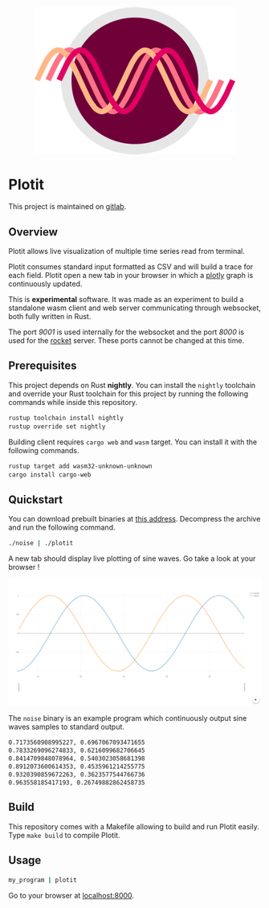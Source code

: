 <p align="center"><img width="400" src="plotit.png" alt="Plotit logo"></a></p>

# Plotit

This project is maintained on [gitlab](https://gitlab.com/lelongg/plotit).

## Overview

Plotit allows live visualization of multiple time series read from terminal.

Plotit consumes standard input formatted as CSV and will build a trace for each field.
Plotit open a new tab in your browser in which a [plotly](https://plot.ly/) graph is continuously updated.

This is **experimental** software.
It was made as an experiment to build a standalone wasm client and web server communicating through websocket, both fully written in Rust.

The port *9001* is used internally for the websocket and the port *8000* is used for the [rocket](https://rocket.rs/) server.
These ports cannot be changed at this time.

## Prerequisites

This project depends on Rust **nightly**.
You can install the `nightly` toolchain and override your Rust toolchain for this project by running the following commands while inside this repository.

```bash
rustup toolchain install nightly
rustup override set nightly
```

Building client requires `cargo web` and `wasm` target.
You can install it with the following commands.

```bash
rustup target add wasm32-unknown-unknown
cargo install cargo-web
```

## Quickstart

You can download prebuilt binaries at [this address](https://gitlab.com/lelongg/plotit/-/jobs/artifacts/master/download?job=build).
Decompress the archive and run the following command.

```bash
./noise | ./plotit
```

A new tab should display live plotting of sine waves. Go take a look at your browser !

![screenshot](screenshot.png)

The `noise` binary is an example program which continuously output sine waves samples to standard output.

```
0.7173560908995227, 0.6967067093471655
0.7833269096274833, 0.6216099682706645
0.8414709848078964, 0.5403023058681398
0.8912073600614353, 0.4535961214255775
0.9320390859672263, 0.3623577544766736
0.963558185417193, 0.26749882862458735
```

## Build

This repository comes with a Makefile allowing to build and run Plotit easily.  
Type `make build` to compile Plotit.

## Usage

```bash
my_program | plotit
```

Go to your browser at [localhost:8000](http://localhost:8000).
